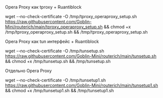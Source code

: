 Opera Proxy как tproxy + Ruantiblock

wget --no-check-certificate -O /tmp/tproxy_operaproxy_setup.sh https://raw.githubusercontent.com/Goblin-Mini/routerich/main/tproxy_operaproxy_setup.sh && chmod +x /tmp/tproxy_operaproxy_setup.sh && /tmp/tproxy_operaproxy_setup.sh

Opera Proxy как tun интерфейс + Ruantiblock

wget --no-check-certificate -O /tmp/tunsetup.sh https://raw.githubusercontent.com/Goblin-Mini/routerich/main/tunsetup.sh && chmod +x /tmp/tunsetup.sh && /tmp/tunsetup.sh

Отдельно Opera Proxy 

wget --no-check-certificate -O /tmp/tunsetup1.sh https://raw.githubusercontent.com/Goblin-Mini/routerich/main/tunsetup1.sh && chmod +x /tmp/tunsetup1.sh && /tmp/tunsetup1.sh
